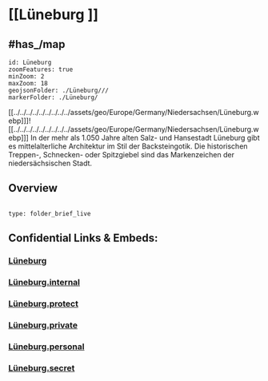 ﻿# [[Lüneburg ]]


## #has_/map 

```leaflet
id: Lüneburg
zoomFeatures: true 
minZoom: 2 
maxZoom: 18
geojsonFolder: ./Lüneburg///
markerFolder: ./Lüneburg/
```

[[../../../../../../../../../assets/geo/Europe/Germany/Niedersachsen/Lüneburg.webp]]]![[../../../../../../../../../assets/geo/Europe/Germany/Niedersachsen/Lüneburg.webp]]]
In der mehr als 1.050 Jahre alten Salz- und Hansestadt Lüneburg 
gibt es mittelalterliche Architektur im Stil der Backsteingotik. 
Die historischen Treppen-, Schnecken- oder Spitzgiebel 
sind das Markenzeichen der niedersächsischen Stadt.
## Overview
 
```folderv
```

```ccard
type: folder_brief_live
```
 

## Confidential Links & Embeds: 

### [Lüneburg](/_public/Earth/Continent/Europe/Europe~Central/Germany/Germany~West/Niedersachsen/counties~Niedersachsen/Lüneburg.md) 

### [Lüneburg.internal](/_internal/Earth/Continent/Europe/Europe~Central/Germany/Germany~West/Niedersachsen/counties~Niedersachsen/Lüneburg.internal.md) 

### [Lüneburg.protect](/_protect/Earth/Continent/Europe/Europe~Central/Germany/Germany~West/Niedersachsen/counties~Niedersachsen/Lüneburg.protect.md) 

### [Lüneburg.private](/_private/Earth/Continent/Europe/Europe~Central/Germany/Germany~West/Niedersachsen/counties~Niedersachsen/Lüneburg.private.md) 

### [Lüneburg.personal](/_personal/Earth/Continent/Europe/Europe~Central/Germany/Germany~West/Niedersachsen/counties~Niedersachsen/Lüneburg.personal.md) 

### [Lüneburg.secret](/_secret/Earth/Continent/Europe/Europe~Central/Germany/Germany~West/Niedersachsen/counties~Niedersachsen/Lüneburg.secret.md) 
